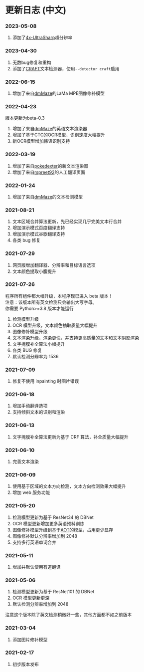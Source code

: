 # 更新日志 (中文)

### 2023-05-08

1. 添加了[4x-UltraSharp](https://mega.nz/folder/qZRBmaIY#nIG8KyWFcGNTuMX_XNbJ_g)超分辨率

### 2023-04-30

1. 无数bug修复和重构
2. 添加了[CRAFT](https://github.com/clovaai/CRAFT-pytorch)文本检测器，使用`--detector craft`启用

### 2022-06-15

1. 增加了来自[dmMaze](https://github.com/dmMaze)的LaMa MPE图像修补模型

### 2022-04-23

版本更新为beta-0.3

1. 增加了来自[dmMaze](https://github.com/dmMaze)的英语文本渲染器
2. 增加了基于CTC的OCR模型，识别速度大幅提升
3. 新OCR模型增加韩语识别支持

### 2022-03-19

1. 增加了来自[pokedexter](https://github.com/pokedexter)的新文本渲染器
2. 增加了来自[rspreet92](https://github.com/rspreet92)的人工翻译页面

### 2022-01-24

1. 增加了来自[dmMaze](https://github.com/dmMaze)的文本检测模型

### 2021-08-21

1. 文本区域合并算法更新，先已经实现几乎完美文本行合并
2. 增加演示模式百度翻译支持
3. 增加演示模式谷歌翻译支持
4. 各类 bug 修复

### 2021-07-29

1. 网页版增加翻译器、分辨率和目标语言选项
2. 文本颜色提取小腹提升

### 2021-07-26

程序所有组件都大幅升级，本程序现已进入 beta 版本！ \
注意：该版本所有英文检测只会输出大写字母。\
你需要 Python>=3.8 版本才能运行

1. 检测模型升级
2. OCR 模型升级，文本颜色抽取质量大幅提升
3. 图像修补模型升级
4. 文本渲染升级，渲染更快，并支持更高质量的文本和文本阴影渲染
5. 文字掩膜补全算法小幅提升
6. 各类 BUG 修复
7. 默认检测分辨率为 1536

### 2021-07-09

1. 修复不使用 inpainting 时图片错误

### 2021-06-18

1. 增加手动翻译选项
2. 支持倾斜文本的识别和渲染

### 2021-06-13

1. 文字掩膜补全算法更新为基于 CRF 算法，补全质量大幅提升

### 2021-06-10

1. 完善文本渲染

### 2021-06-09

1. 使用基于区域的文本方向检测，文本方向检测效果大幅提升
2. 增加 web 服务功能

### 2021-05-20

1. 检测模型更新为基于 ResNet34 的 DBNet
2. OCR 模型更新增加更多英语预料训练
3. 图像修补模型升级到基于[AOT](https://arxiv.org/abs/2104.01431)的模型，占用更少显存
4. 图像修补默认分辨率增加到 2048
5. 支持多行英语单词合并

### 2021-05-11

1. 增加并默认使用有道翻译

### 2021-05-06

1. 检测模型更新为基于 ResNet101 的 DBNet
2. OCR 模型更新更深
3. 默认检测分辨率增加到 2048

注意这个版本除了英文检测稍微好一些，其他方面都不如之前版本

### 2021-03-04

1. 添加图片修补模型

### 2021-02-17

1. 初步版本发布

